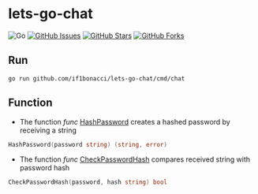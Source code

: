 # lets-go-chat

![Go](https://img.shields.io/badge/Go-1.20-blue.svg?logo=go&longCache=true&logoColor=white&style=flat-square&colorA=4c566a&colorB=5e81ac)
[![GitHub Issues](https://img.shields.io/github/issues/if1bonacci/lets-go-chat.svg?style=flat-square&colorA=4c566a&colorB=ebcb8b)](https://github.com/if1bonacci/lets-go-chat/issues)
[![GitHub Stars](https://img.shields.io/github/stars/if1bonacci/lets-go-chat.svg?style=flat-square&colorB=ebcb8b&colorA=4c566a)](https://github.com/if1bonacci/lets-go-chat/stargazers)
[![GitHub Forks](https://img.shields.io/github/forks/if1bonacci/lets-go-chat.svg?style=flat-square&colorA=4c566a&colorB=ebcb8b)](https://github.com/if1bonacci/lets-go-chat/network)

## Run

```
go run github.com/if1bonacci/lets-go-chat/cmd/chat
```

## Function

* The function *func* [HashPassword](https://github.com/if1bonacci/lets-go-chat/blob/master/pkg/hasher/hasher.go#L9) creates a hashed password by receiving a string
```go
HashPassword(password string) (string, error)
```

* The function *func* [CheckPasswordHash](https://github.com/if1bonacci/lets-go-chat/blob/master/pkg/hasher/hasher.go#L19) compares received string with password hash
```go
CheckPasswordHash(password, hash string) bool
```